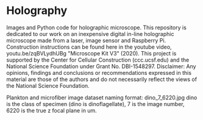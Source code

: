 # Holography
Images and Python code for holographic microscope. This repository is dedicated to our work on an inexpensive digital in-line holographic microscope made from a laser, image sensor and Raspberry Pi. Construction instructions can be found here in the youtube video, youtu.be/zqBVLydhUBg "Microscope Kit V3" (2020). This project is supported by the Center for Cellular Construction (ccc.ucsf.edu) and the National Science Foundation under Grant No. DBI-1548297. Disclaimer: Any opinions, findings and conclusions or recommendations expressed in this material are those of the authors and do not necessarily reflect the views of the National Science Foundation.

Plankton and microfiber image dataset naming format: dino_7_6220.jpg  dino is the class of specimen (dino is dinoflagellate), 7 is the image number, 6220 is the true z focal plane in um.
